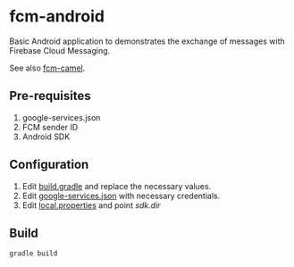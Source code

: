 # fcm-android
Basic Android application to demonstrates the exchange of messages with 
Firebase Cloud Messaging.

See also [fcm-camel](https://github.com/allancth/fcm-camel).

## Pre-requisites
1. google-services.json
2. FCM sender ID
3. Android SDK

## Configuration
1. Edit [build.gradle](https://github.com/allancth/fcm-android/blob/master/build.gradle) and replace the necessary values.
2. Edit [google-services.json](https://support.google.com/firebase/answer/7015592?hl=en#android) with necessary credentials.
3. Edit [local.properties](https://github.com/allancth/fcm-android/blob/master/local.properties) and point _sdk.dir_

## Build
    gradle build
